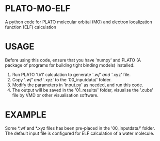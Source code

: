 # PLATO-MO-ELF
A python code for PLATO molecular orbital (MO) and electron localization function (ELF) calculation
# USAGE
Before using this code, ensure that you have 'numpy' and PLATO (A package of programs for building tight binding models) installed. 
 1. Run PLATO 'tb1' calculation to generate '*.wf' and '*.xyz' file.
 2. Copy '*.wf' and '*.xyz' to the '00_inputdata/' folder.
 3. Modify the parameters in 'input.py' as needed, and run this code.
 4. The output will be saved in the '01_results/' folder, visualise the '.cube' file by VMD or other visualisation software.
# EXAMPLE
Some *.wf and *.xyz files has been pre-placed in the '00_inputdata/' folder. The default input file is configured for ELF calculation of a water molecule.
